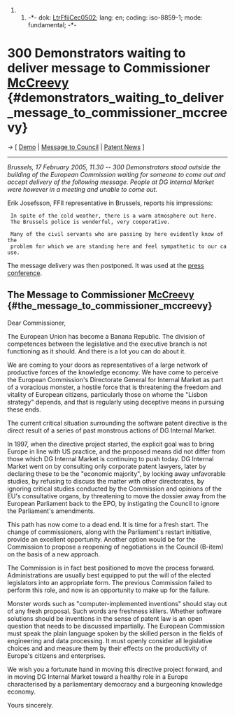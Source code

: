 1.  1.  -\*- dok: [LtrFfiiCec0502](LtrFfiiCec0502 "wikilink"); lang: en;
        coding: iso-8859-1; mode: fundamental; -\*-

# 300 Demonstrators waiting to deliver message to Commissioner [McCreevy](McCreevy "wikilink") {#demonstrators_waiting_to_deliver_message_to_commissioner_mccreevy}

-\> \[ [Demo](http://demo.ffii.org/ "wikilink") \| [ Message to
Council](LtrFfiiCons050217En "wikilink") \| [ Patent
News](SwpatcninoEn "wikilink") \]

------------------------------------------------------------------------

*Brussels, 17 February 2005, 11.30 \-- 300 Demonstrators stood outside
the building of the European Commission waiting for someone to come out
and accept delivery of the following message. People at DG Internal
Market were however in a meeting and unable to come out.*

Erik Josefsson, FFII representative in Brussels, reports his
impressions:

` In spite of the cold weather, there is a warm atmosphere out here. `\
` The Brussels police is wonderful, very cooperative.  `

` Many of the civil servants who are passing by here evidently know of the`\
` problem for which we are standing here and feel sympathetic to our cause.`

The message delivery was then postponed. It was used at the [ press
conference](Pres050217En "wikilink").

## The Message to Commissioner [McCreevy](McCreevy "wikilink") {#the_message_to_commissioner_mccreevy}

Dear Commissioner,

The European Union has become a Banana Republic. The division of
competences between the legislative and the executive branch is not
functioning as it should. And there is a lot you can do about it.

We are coming to your doors as representatives of a large network of
productive forces of the knowledge economy. We have come to perceive the
European Commission\'s Directorate General for Internal Market as part
of a voracious monster, a hostile force that is threatening the freedom
and vitality of European citizens, particularly those on whome the
\"Lisbon strategy\" depends, and that is regularly using deceptive means
in pursuing these ends.

The current critical situation surrounding the software patent directive
is the direct result of a series of past monstrous actions of DG
Internal Market.

In 1997, when the directive project started, the explicit goal was to
bring Europe in line with US practice, and the proposed means did not
differ from those which DG Internal Market is continuing to push today.
DG Internal Market went on by consulting only corporate patent lawyers,
later by declaring these to be the \"economic majority\", by locking
away unfavorable studies, by refusing to discuss the matter with other
directorates, by ignoring critical studies conducted by the Commission
and opinions of the EU\'s consultative organs, by threatening to move
the dossier away from the European Parliament back to the EPO, by
instigating the Council to ignore the Parliament\'s amendments.

This path has now come to a dead end. It is time for a fresh start. The
change of commissioners, along with the Parliament\'s restart
initiative, provide an excellent opportunity. Another option would be
for the Commission to propose a reopening of negotiations in the Council
(B-item) on the basis of a new approach.

The Commission is in fact best positioned to move the process forward.
Administrations are usually best equipped to put the will of the elected
legislators into an appropriate form. The previous Commission failed to
perform this role, and now is an opportunity to make up for the failure.

Monster words such as \"computer-implemented inventions\" should stay
out of any fresh proposal. Such words are freshness killers. Whether
software solutions should be inventions in the sense of patent law is an
open question that needs to be discussed impartially. The European
Commission must speak the plain language spoken by the skilled person in
the fields of engineering and data processing. It must openly consider
all legislative choices and and measure them by their effects on the
productivity of Europe\'s citizens and enterprises.

We wish you a fortunate hand in moving this directive project forward,
and in moving DG Internal Market toward a healthy role in a Europe
characterised by a parliamentary democracy and a burgeoning knowledge
economy.

Yours sincerely.
